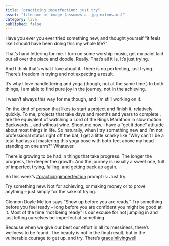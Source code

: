 ```yaml
---
title: "practicing imperfection: just try"
asset: "filename of image (assumes a .jpg extension)" 
category: live
published: false
---
```

Have you ever you ever tried something new, and thought yourself “it feels like I should have been doing this my whole life?”

That’s hand lettering for me. I turn on some worship music, get my paint laid out all over the place and doodle. Really. That’s all it is. It’s just trying.

And I think that’s what I love about it. There is no perfecting, just trying. There’s freedom in trying and not expecting a result.

It’s why I love handlettering and yoga (though, not at the same time.) In both things, I am able to find pure joy in the journey, not in the achieving.

I wasn’t always this way for me though, and I’m still working on it.

I’m the kind of person that likes to start a project and finish it, relatively quickly. To me, projects that take days and months and years to complete , are the equivalent of watching a Lord of the Rings Marathon in slow motion. Backwards… and without wine. Shoot.me.now.
I have a “get it done” attitude about most things in life. So naturally, when I try something new and I’m not professional status right off the bat, I get a little snarky like “Why can’t I be a total bad ass at mastering this yoga pose with both feet above my head standing on one arm?” Whatever.

There is growing to be had in things that take progress. The longer the progress, the deeper the growth. And the journey is usually a sweet one, full of imperfect trying, falling, and getting back up again.

So this week’s [#practicingimperfection](https://www.instagram.com/explore/tags/practicingimperfection/)
prompt is: Just try.

Try something new. Not for achieving, or making money or to prove anything – just simply for the sake of trying.

Glennon Doyle Melton says “Show up before you are ready.” Try something before you feel ready – long before you are confident you might be good at it.
Most of the time “not being ready” is our excuse for not jumping in and just letting ourselves be imperfect at something.

Because when we give our best our effort in all its messiness, there’s wellness to be found. The beauty is not in the final result, but in the vulnerable courage to get up, and try.
There’s [graceinlivingwell](https://www.instagram.com/explore/tags/graceinlivingwell/) 
